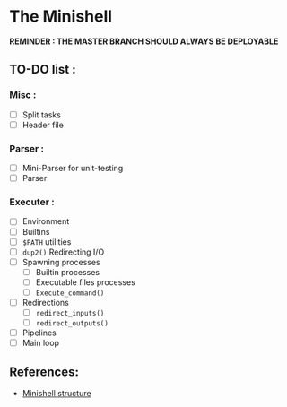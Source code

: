 # The Minishell

**REMINDER : THE MASTER BRANCH SHOULD ALWAYS BE DEPLOYABLE**

## TO-DO list :

### Misc :
- [ ] Split tasks
- [ ] Header file 

### Parser :

- [ ] Mini-Parser for unit-testing
- [ ] Parser

### Executer : 

- [ ] Environment
- [ ] Builtins
- [ ] `$PATH` utilities
- [ ] `dup2()` Redirecting I/O
- [ ] Spawning processes
    - [ ] Builtin processes
    - [ ] Executable files processes
    - [ ] `Execute_command()`
- [ ] Redirections
    - [ ] `redirect_inputs()`
    - [ ] `redirect_outputs()`
- [ ] Pipelines
- [ ] Main loop

## References:

- [Minishell structure](../blob/master/structure.md)